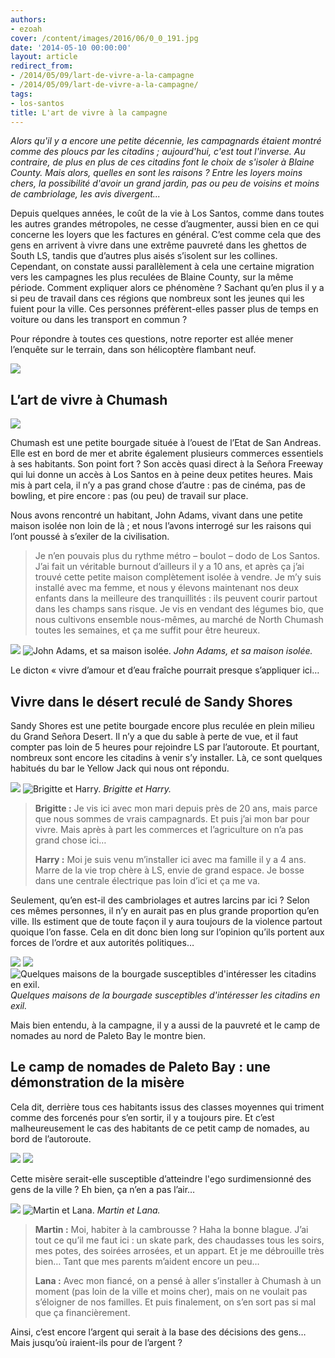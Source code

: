 ```yaml
---
authors:
- ezoah
cover: /content/images/2016/06/0_0_191.jpg
date: '2014-05-10 00:00:00'
layout: article
redirect_from:
- /2014/05/09/lart-de-vivre-a-la-campagne
- /2014/05/09/lart-de-vivre-a-la-campagne/
tags:
- los-santos
title: L'art de vivre à la campagne
---
```



_Alors qu'il y a encore une petite décennie, les campagnards étaient montré comme des ploucs par les citadins ; aujourd'hui, c'est tout l'inverse. Au contraire, de plus en plus de ces citadins font le choix de s'isoler à Blaine County. Mais alors, quelles en sont les raisons ? Entre les loyers moins chers, la possibilité d'avoir un grand jardin, pas ou peu de voisins et moins de cambriolage, les avis divergent..._

Depuis quelques années, le coût de la vie à Los Santos, comme dans toutes les autres grandes métropoles, ne cesse d’augmenter, aussi bien en ce qui concerne les loyers que les factures en général. C’est comme cela que des gens en arrivent à vivre dans une extrême pauvreté dans les ghettos de South LS, tandis que d’autres plus aisés s’isolent sur les collines. Cependant, on constate aussi parallèlement à cela une certaine migration vers les campagnes les plus reculées de Blaine County, sur la même période. Comment expliquer alors ce phénomène ? Sachant qu’en plus il y a si peu de travail dans ces régions que nombreux sont les jeunes qui les fuient pour la ville. Ces personnes préfèrent-elles passer plus de temps en voiture ou dans les transport en commun ?

Pour répondre à toutes ces questions, notre reporter est allée mener l’enquête sur le terrain, dans son hélicoptère flambant neuf.

![](/content/images/2016/06/0_0_192.jpg)

## L’art de vivre à Chumash

![](/content/images/2016/06/0_0_193.jpg)

Chumash est une petite bourgade située à l’ouest de l’Etat de San Andreas. Elle est en bord de mer et abrite également plusieurs commerces essentiels à ses habitants. Son point fort ? Son accès quasi direct à la Señora Freeway qui lui donne un accès à Los Santos en à peine deux petites heures. Mais mis à part cela, il n’y a pas grand chose d’autre : pas de cinéma, pas de bowling, et pire encore : pas (ou peu) de travail sur place.

Nous avons rencontré un habitant, John Adams, vivant dans une petite maison isolée non loin de là ; et nous l’avons interrogé sur les raisons qui l’ont poussé à s’exiler de la civilisation.

> Je n’en pouvais plus du rythme métro – boulot – dodo de Los Santos. J’ai fait un véritable burnout d’ailleurs il y a 10 ans, et après ça j’ai trouvé cette petite maison complètement isolée à vendre. Je m’y suis installé avec ma femme, et nous y élevons maintenant nos deux enfants dans la meilleure des tranquillités : ils peuvent courir partout dans les champs sans risque. Je vis en vendant des légumes bio, que nous cultivons ensemble nous-mêmes, au marché de North Chumash toutes les semaines, et ça me suffit pour être heureux.

![](/content/images/2016/06/0_0_194.jpg)
![John Adams, et sa maison isolée.](/content/images/2016/06/0_0_195.jpg)
_John Adams, et sa maison isolée._

Le dicton « vivre d’amour et d’eau fraîche pourrait presque s’appliquer ici…

## Vivre dans le désert reculé de Sandy Shores

Sandy Shores est une petite bourgade encore plus reculée en plein milieu du Grand Señora Desert. Il n’y a que du sable à perte de vue, et il faut compter pas loin de 5 heures pour rejoindre LS par l’autoroute. Et pourtant, nombreux sont encore les citadins à venir s’y installer. Là, ce sont quelques habitués du bar le Yellow Jack qui nous ont répondu.

![](/content/images/2016/06/0_0_196.jpg)
![Brigitte et Harry.](/content/images/2016/06/0_0_197.jpg)
_Brigitte et Harry._

> **Brigitte :** Je vis ici avec mon mari depuis près de 20 ans, mais parce que nous sommes de vrais campagnards. Et puis j’ai mon bar pour vivre. Mais après à part les commerces et l’agriculture on n’a pas grand chose ici…
> 
> **Harry :** Moi je suis venu m’installer ici avec ma famille il y a 4 ans. Marre de la vie trop chère à LS, envie de grand espace. Je bosse dans une centrale électrique pas loin d’ici et ça me va.

Seulement, qu’en est-il des cambriolages et autres larcins par ici ? Selon ces mêmes personnes, il n’y en aurait pas en plus grande proportion qu’en ville. Ils estiment que de toute façon il y aura toujours de la violence partout quoique l’on fasse. Cela en dit donc bien long sur l’opinion qu’ils portent aux forces de l’ordre et aux autorités politiques…

![](/content/images/2016/06/0_0_198.jpg)
![](/content/images/2016/06/0_0_199.jpg)
![Quelques maisons de la bourgade susceptibles d'intéresser les citadins en exil.](/content/images/2016/06/0_0_200.jpg)
_Quelques maisons de la bourgade susceptibles d'intéresser les citadins en exil._

Mais bien entendu, à la campagne, il y a aussi de la pauvreté et le camp de nomades au nord de Paleto Bay le montre bien.

## Le camp de nomades de Paleto Bay : une démonstration de la misère

Cela dit, derrière tous ces habitants issus des classes moyennes qui triment comme des forcenés pour s’en sortir, il y a toujours pire. Et c’est malheureusement le cas des habitants de ce petit camp de nomades, au bord de l’autoroute.

![](/content/images/2016/06/0_0_201.jpg)
![](/content/images/2016/06/0_0_202.jpg)

Cette misère serait-elle susceptible d’atteindre l'ego surdimensionné des gens de la ville ? Eh bien, ça n’en a pas l’air…

![](/content/images/2016/06/0_0_203.jpg)
![Martin et Lana.](/content/images/2016/06/0_0_204.jpg)
_Martin et Lana._

> **Martin :** Moi, habiter à la cambrousse ? Haha la bonne blague. J’ai tout ce qu’il me faut ici : un skate park, des chaudasses tous les soirs, mes potes, des soirées arrosées, et un appart. Et je me débrouille très bien… Tant que mes parents m’aident encore un peu…
> 
> **Lana :** Avec mon fiancé, on a pensé à aller s’installer à Chumash à un moment (pas loin de la ville et moins cher), mais on ne voulait pas s’éloigner de nos familles. Et puis finalement, on s’en sort pas si mal que ça financièrement.

Ainsi, c’est encore l’argent qui serait à la base des décisions des gens… Mais jusqu’où iraient-ils pour de l’argent ?